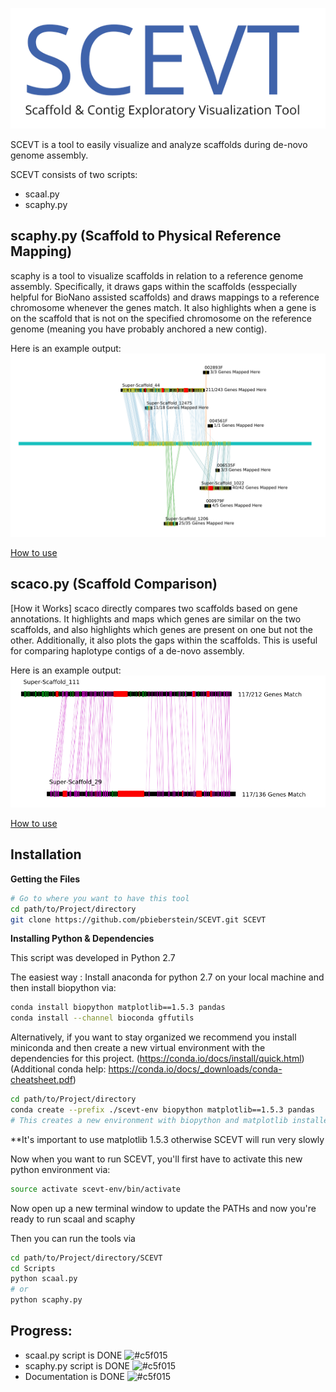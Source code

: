 
![SCEVT LOGO](https://github.com/pbieberstein/SCEVT/blob/master/documentation/scevt-logo.png)


SCEVT is a tool to easily visualize and analyze scaffolds during de-novo genome assembly.

SCEVT consists of two scripts:
* scaal.py
* scaphy.py


**scaphy.py** (Scaffold to Physical Reference Mapping)
-- 
scaphy is a tool to visualize scaffolds in relation to a reference genome assembly. Specifically, it draws gaps within the scaffolds (esspecially helpful for BioNano assisted scaffolds) and draws mappings to a reference chromosome whenever the genes match. It also highlights when a gene is on the scaffold that is not on the specified chromosome on the reference genome (meaning you have probably anchored a new contig).

Here is an example output:
![example scaphy output](https://github.com/pbieberstein/SCEVT/blob/master/documentation/scaphy_example_output.png)

[How to use](https://github.com/pbieberstein/SCEVT/wiki/scaphy.py-User-Guide)


**scaco.py** (Scaffold Comparison) 
--
[How it Works]
scaco directly compares two scaffolds based on gene annotations. It highlights and maps which genes are similar on the two scaffolds, and also highlights which genes are present on one but not the other. Additionally, it also plots the gaps within the scaffolds. This is useful for comparing haplotype contigs of a de-novo assembly.

Here is an example output:
![example scaco output](https://github.com/pbieberstein/SCEVT/blob/master/documentation/scaal_example_output.png)


[How to use](https://github.com/pbieberstein/SCEVT/wiki/scaco.py-User-Guide)



**Installation**
--
**Getting the Files**
```bash
# Go to where you want to have this tool
cd path/to/Project/directory
git clone https://github.com/pbieberstein/SCEVT.git SCEVT
```

**Installing Python & Dependencies**

This script was developed in Python 2.7

The easiest way : Install anaconda for python 2.7 on your local machine and then install biopython via:

```bash
conda install biopython matplotlib==1.5.3 pandas
conda install --channel bioconda gffutils
```

Alternatively, if you want to stay organized we recommend you install miniconda and then create
a new virtual environment with the dependencies for this project.
(https://conda.io/docs/install/quick.html)
(Additional conda help: https://conda.io/docs/_downloads/conda-cheatsheet.pdf)


```bash
cd path/to/Project/directory
conda create --prefix ./scevt-env biopython matplotlib==1.5.3 pandas
# This creates a new environment with biopython and matplotlib installed inside the folder "scevt_env"
```

**It's important to use matplotlib 1.5.3 otherwise SCEVT will run very slowly

Now when you want to run SCEVT, you'll first have to activate this new python environment via:
```bash
source activate scevt-env/bin/activate
```

Now open up a new terminal window to update the PATHs and now you're ready to run scaal and scaphy


Then you can run the tools via
```bash
cd path/to/Project/directory/SCEVT
cd Scripts
python scaal.py
# or
python scaphy.py
```



**Progress:**
--
* scaal.py script is DONE ![#c5f015](https://placehold.it/15/c5f015/000000?text=+)
* scaphy.py script is DONE ![#c5f015](https://placehold.it/15/c5f015/000000?text=+)
* Documentation is DONE ![#c5f015](https://placehold.it/15/c5f015/000000?text=+)
